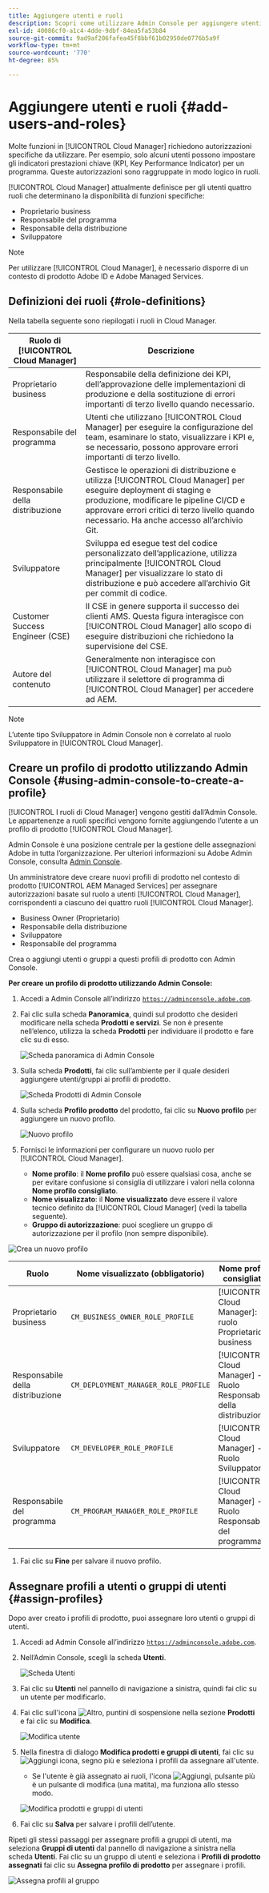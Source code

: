 ```yaml
---
title: Aggiungere utenti e ruoli
description: Scopri come utilizzare Admin Console per aggiungere utenti e ruoli e per creare profili.
exl-id: 40086cf0-a1c4-4dde-9dbf-84ea5fa53b84
source-git-commit: 9ad9af206fafea45f8bbf61b02950de0776b5a9f
workflow-type: tm+mt
source-wordcount: '770'
ht-degree: 85%

---
```



# Aggiungere utenti e ruoli {#add-users-and-roles}

Molte funzioni in [!UICONTROL Cloud Manager] richiedono autorizzazioni specifiche da utilizzare. Per esempio, solo alcuni utenti possono impostare gli indicatori prestazioni chiave (KPI, Key Performance Indicator) per un programma. Queste autorizzazioni sono raggruppate in modo logico in ruoli.

[!UICONTROL Cloud Manager] attualmente definisce per gli utenti quattro ruoli che determinano la disponibilità di funzioni specifiche:

* Proprietario business
* Responsabile del programma
* Responsabile della distribuzione
* Sviluppatore

>[!NOTE]
>
>Per utilizzare [!UICONTROL Cloud Manager], è necessario disporre di un contesto di prodotto Adobe ID e Adobe Managed Services.

## Definizioni dei ruoli {#role-definitions}

Nella tabella seguente sono riepilogati i ruoli in Cloud Manager.

| Ruolo di [!UICONTROL Cloud Manager] | Descrizione |
| --- | --- |
| Proprietario business | Responsabile della definizione dei KPI, dell’approvazione delle implementazioni di produzione e della sostituzione di errori importanti di terzo livello quando necessario. |
| Responsabile del programma | Utenti che utilizzano [!UICONTROL Cloud Manager] per eseguire la configurazione del team, esaminare lo stato, visualizzare i KPI e, se necessario, possono approvare errori importanti di terzo livello. |
| Responsabile della distribuzione | Gestisce le operazioni di distribuzione e utilizza [!UICONTROL Cloud Manager] per eseguire deployment di staging e produzione, modificare le pipeline CI/CD e approvare errori critici di terzo livello quando necessario. Ha anche accesso all’archivio Git. |
| Sviluppatore | Sviluppa ed esegue test del codice personalizzato dell’applicazione, utilizza principalmente [!UICONTROL Cloud Manager] per visualizzare lo stato di distribuzione e può accedere all’archivio Git per commit di codice. |
| Customer Success Engineer (CSE) | Il CSE in genere supporta il successo dei clienti AMS. Questa figura interagisce con [!UICONTROL Cloud Manager] allo scopo di eseguire distribuzioni che richiedono la supervisione del CSE. |
| Autore del contenuto | Generalmente non interagisce con [!UICONTROL Cloud Manager] ma può utilizzare il selettore di programma di [!UICONTROL Cloud Manager] per accedere ad AEM. |

>[!NOTE]
>
>L’utente tipo Sviluppatore in Admin Console non è correlato al ruolo Sviluppatore in [!UICONTROL Cloud Manager].

## Creare un profilo di prodotto utilizzando Admin Console {#using-admin-console-to-create-a-profile}

[!UICONTROL I ruoli di Cloud Manager] vengono gestiti dall’Admin Console. Le appartenenze a ruoli specifici vengono fornite aggiungendo l’utente a un profilo di prodotto [!UICONTROL Cloud Manager].

Admin Console è una posizione centrale per la gestione delle assegnazioni Adobe in tutta l’organizzazione. Per ulteriori informazioni su Adobe Admin Console, consulta [Admin Console](https://helpx.adobe.com/it/enterprise/using/admin-console.html).

Un amministratore deve creare nuovi profili di prodotto nel contesto di prodotto [!UICONTROL AEM Managed Services] per assegnare autorizzazioni basate sul ruolo a utenti [!UICONTROL Cloud Manager], corrispondenti a ciascuno dei quattro ruoli [!UICONTROL Cloud Manager].

* Business Owner (Proprietario)
* Responsabile della distribuzione
* Sviluppatore
* Responsabile del programma

Crea o aggiungi utenti o gruppi a questi profili di prodotto con Admin Console.

<!-- CQDOC-22790
>[!IMPORTANT]
>
>Due to a current limitation in the Admin Console and Cloud Manager, profiles cannot be saved with **No permissions** selected. Attempting to do so results in a backend error. This behavior affects the creation of Deployment Manager profiles. As a workaround, select at least one permission when creating a new profile. -->

**Per creare un profilo di prodotto utilizzando Admin Console:**

1. Accedi a Admin Console all’indirizzo [`https://adminconsole.adobe.com`](https://adminconsole.adobe.com).

1. Fai clic sulla scheda **Panoramica**, quindi sul prodotto che desideri modificare nella scheda **Prodotti e servizi**. Se non è presente nell’elenco, utilizza la scheda **Prodotti** per individuare il prodotto e fare clic su di esso.

   ![Scheda panoramica di Admin Console](/help/assets/admin-console-overview.png)

1. Sulla scheda **Prodotti**, fai clic sull’ambiente per il quale desideri aggiungere utenti/gruppi ai profili di prodotto.

   ![Scheda Prodotti di Admin Console](/help/assets/admin-console-product.png)

1. Sulla scheda **Profilo prodotto** del prodotto, fai clic su **Nuovo profilo** per aggiungere un nuovo profilo.

   ![Nuovo profilo](/help/assets/admin-console-product-profiles.png)

1. Fornisci le informazioni per configurare un nuovo ruolo per [!UICONTROL Cloud Manager].

   * **Nome profilo**: il **Nome profilo** può essere qualsiasi cosa, anche se per evitare confusione si consiglia di utilizzare i valori nella colonna **Nome profilo consigliato**.
   * **Nome visualizzato**: il **Nome visualizzato** deve essere il valore tecnico definito da [!UICONTROL Cloud Manager] (vedi la tabella seguente).
   * **Gruppo di autorizzazione**: puoi scegliere un gruppo di autorizzazione per il profilo (non sempre disponibile).

<!-- CQDOC-22790
      >[!IMPORTANT]
      >
      >Due to a current limitation in the Admin Console and Cloud Manager, profiles cannot be saved with **No permissions** selected. Attempting to do so results in a backend error. This behavior affects the creation of Deployment Manager profiles. As a workaround, select at least one permission when creating a new profile. -->

![Crea un nuovo profilo](/help/assets/screen_shot_2018-05-04at171819.png)

| Ruolo | Nome visualizzato (obbligatorio) | Nome profilo consigliato |
|---|---|---|
| Proprietario business | `CM_BUSINESS_OWNER_ROLE_PROFILE` | [!UICONTROL Cloud Manager]: ruolo Proprietario business |
| Responsabile della distribuzione | `CM_DEPLOYMENT_MANAGER_ROLE_PROFILE` | [!UICONTROL Cloud Manager] - Ruolo Responsabile della distribuzione |
| Sviluppatore | `CM_DEVELOPER_ROLE_PROFILE` | [!UICONTROL Cloud Manager] - Ruolo Sviluppatore |
| Responsabile del programma | `CM_PROGRAM_MANAGER_ROLE_PROFILE` | [!UICONTROL Cloud Manager] - Ruolo Responsabile del programma |


1. Fai clic su **Fine** per salvare il nuovo profilo.

## Assegnare profili a utenti o gruppi di utenti {#assign-profiles}

Dopo aver creato i profili di prodotto, puoi assegnare loro utenti o gruppi di utenti.

1. Accedi ad Admin Console all’indirizzo [`https://adminconsole.adobe.com`](https://adminconsole.adobe.com).

1. Nell’Admin Console, scegli la scheda **Utenti**.

   ![Scheda Utenti](/help/assets/admin-console-users.png)

1. Fai clic su **Utenti** nel pannello di navigazione a sinistra, quindi fai clic su un utente per modificarlo.

1. Fai clic sull&#39;icona ![Altro, puntini di sospensione](https://spectrum.adobe.com/static/icons/workflow_18/Smock_More_18_N.svg) nella sezione **Prodotti** e fai clic su **Modifica**.

   ![Modifica utente](/help/assets/admin-console-edit-user.png)

1. Nella finestra di dialogo **Modifica prodotti e gruppi di utenti**, fai clic su ![Aggiungi icona, segno più](https://spectrum.adobe.com/static/icons/workflow_18/Smock_Add_18_N.svg) e seleziona i profili da assegnare all&#39;utente.

   * Se l&#39;utente è già assegnato ai ruoli, l&#39;icona ![Aggiungi, pulsante più](https://spectrum.adobe.com/static/icons/workflow_18/Smock_Add_18_N.svg) è un pulsante di modifica (una matita), ma funziona allo stesso modo.

   ![Modifica prodotti e gruppi di utenti](/help/assets/admin-console-edit-products-and-user-groups.png)

1. Fai clic su **Salva** per salvare i profili dell’utente.

Ripeti gli stessi passaggi per assegnare profili a gruppi di utenti, ma seleziona **Gruppi di utenti** dal pannello di navigazione a sinistra nella scheda **Utenti**. Fai clic su un gruppo di utenti e seleziona i **Profili di prodotto assegnati** fai clic su **Assegna profilo di prodotto** per assegnare i profili.

![Assegna profili al gruppo](/help/assets/admin-console-edit-user-groups.png)
